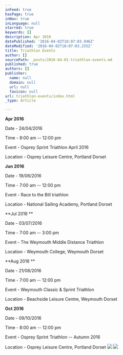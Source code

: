```yaml
---
inFeed: true
hasPage: true
inNav: true
inLanguage: null
starred: true
keywords: []
description: Apr 2016
datePublished: '2016-04-02T10:07:03.946Z'
dateModified: '2016-04-02T10:07:03.255Z'
title: Triathlon Events
author: []
sourcePath: _posts/2016-04-01-triathlon-events.md
published: true
authors: []
publisher:
  name: null
  domain: null
  url: null
  favicon: null
url: triathlon-events/index.html
_type: Article

---
```

**Apr 2016**

Date - 24/04/2016

Time - 8:00 am -- 12:00 pm

Event - Osprey Sprint Triathlon April 2016 

Location - Osprey Leisure Centre, Portland Dorset 

**Jun 2016**

Date - 19/06/2016

Time - 7:00 am -- 12:00 pm

Event - Race to the Bill triathlon 

Location - National Sailing Academy, Portland Dorset 

**Jul 2016 **

Date - 03/07/2016

Time - 7:00 am -- 3:00 pm

Event - The Weymouth Middle Distance Triathlon 

Location - Weymouth College, Weymouth Dorset 

**Aug 2016 **

Date - 21/08/2016

Time - 7:00 am -- 12:00 pm

Event - Weymouth Classic & Sprint Triathlon 

Location - Beachside Leisure Centre, Weymouth Dorset 

**Oct 2016**

Date - 09/10/2016

Time - 8:00 am -- 12:00 pm

Event - Osprey Sprint Triathlon -- Autumn 2016 

Location - Osprey Leisure Centre, Portland Dorset
![](https://the-grid-user-content.s3-us-west-2.amazonaws.com/db0d77b8-d143-4718-b39d-61a3c68e77d0.jpg)
![](https://the-grid-user-content.s3-us-west-2.amazonaws.com/a54d7ec6-e9db-4ac5-b8e9-2e851ca202f1.jpg)